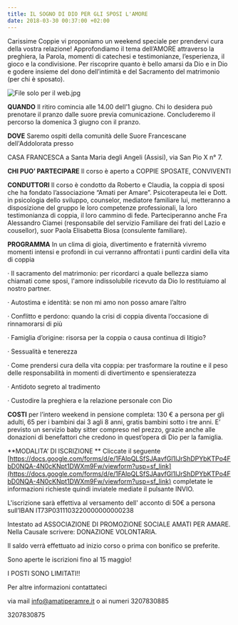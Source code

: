 ```yaml
---
title: IL SOGNO DI DIO PER GLI SPOSI L'AMORE
date: 2018-03-30 00:37:00 +02:00
---
```


Carissime Coppie vi proponiamo un weekend speciale per prendervi cura della vostra relazione! Approfondiamo il tema dell’AMORE attraverso la preghiera, la Parola, momenti di catechesi e testimonianze, l’esperienza, il gioco e la condivisione. Per riscoprire quanto è bello amarsi da Dio e in Dio e godere insieme del dono dell’intimità e del Sacramento del matrimonio (per chi è sposato).

![File solo per il web.jpg](/uploads/File%20solo%20per%20il%20web.jpg)

**QUANDO** Il ritiro comincia alle 14.00 dell’1 giugno. Chi lo desidera può prenotare il pranzo dalle suore previa comunicazione. Concluderemo il percorso la domenica 3 giugno con il pranzo.

**DOVE** Saremo ospiti della comunità delle Suore Francescane dell'Addolorata presso

CASA FRANCESCA a Santa Maria degli Angeli (Assisi), via San Pio X n° 7.

**CHI PUO’ PARTECIPARE** Il corso è aperto a COPPIE SPOSATE, CONVIVENTI

**CONDUTTORI** Il corso è condotto da Roberto e Claudia, la coppia di sposi che ha fondato l’associazione “Amati per Amare”. Psicoterapeuta lei e Dott. in psicologia dello sviluppo, counselor, mediatore familiare lui, metteranno a disposizione del gruppo le loro competenze professionali, la loro testimonianza di coppia, il loro cammino di fede. Parteciperanno anche Fra Alessandro Ciamei (responsabile del servizio Familiare dei frati del Lazio e cousellor), suor Paola Elisabetta Biosa (consulente familiare).

**PROGRAMMA** In un clima di gioia, divertimento e fraternità vivremo momenti intensi e profondi in cui verranno affrontati i punti cardini della vita di coppia

·       Il sacramento del matrimonio: per ricordarci a quale bellezza siamo chiamati come sposi, l'amore indissolubile ricevuto da Dio lo restituiamo al nostro partner.

·       Autostima e identità: se non mi amo non posso amare l’altro

·       Conflitto e perdono: quando la crisi di coppia diventa l’occasione di rinnamorarsi di più

·       Famiglia d’origine: risorsa per la coppia o causa continua di litigio?

·       Sessualità e tenerezza

·       Come prendersi cura della vita coppia: per trasformare la routine e il peso delle responsabilità in momenti di divertimento e spensieratezza

·       Antidoto segreto al tradimento

·       Custodire la preghiera e la relazione personale con Dio

**COSTI** per l’intero weekend in pensione completa: 130 € a persona per gli adulti, 65 per i bambini dai 3 agli 8 anni, gratis bambini sotto i tre anni. E’ previsto un servizio baby sitter compreso nel prezzo, grazie anche alle donazioni di benefattori che credono in quest’opera di Dio per la famiglia.

\*\*MODALITA’ DI ISCRIZIONE \*\* Cliccate il seguente [https://docs.google.com/forms/d/e/1FAIpQLSfSJAavfGl1IJrShDPYbKTPo4FbD0NQA-4N0cKNpt1DWXm9Fw/viewform?usp=sf_link](https://docs.google.com/forms/d/e/1FAIpQLSfSJAavfGl1IJrShDPYbKTPo4FbD0NQA-4N0cKNpt1DWXm9Fw/viewform?usp=sf_link) completate le informazioni richieste quindi inviatele mediate il pulsante INVIO.

L'iscrizione sarà effettiva al versamento dell' acconto di 50€ a persona sull’IBAN IT73P0311103220000000000238

Intestato ad ASSOCIAZIONE DI PROMOZIONE SOCIALE AMATI PER AMARE. Nella Causale scrivere: DONAZIONE VOLONTARIA.

Il saldo verrà effettuato ad inizio corso o prima con bonifico se preferite.

Sono aperte le iscrizioni fino al 15 maggio!

I POSTI SONO LIMITATI!!

Per altre informazioni contattateci

via mail info@amatiperamre.it o ai numeri 3207830885

3207830875